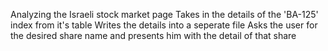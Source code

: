 Analyzing the Israeli stock market page
Takes in the details of the 'BA-125' index from it's table
Writes the details into a seperate file 
Asks the user for the desired share name and presents him with the detail of that share
